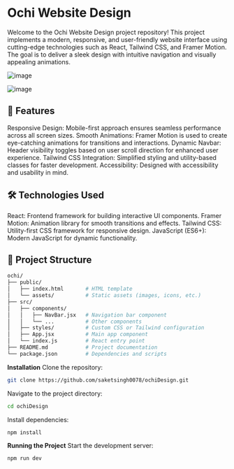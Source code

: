 # Ochi Website Design

Welcome to the Ochi Website Design project repository! This project implements a modern, responsive, and user-friendly website interface using cutting-edge technologies such as React, Tailwind CSS, and Framer Motion. The goal is to deliver a sleek design with intuitive navigation and visually appealing animations.

![image](https://github.com/user-attachments/assets/50965fa4-53ca-47c5-be6d-684efd4dbc56)

![image](https://github.com/user-attachments/assets/ec75f010-9887-42c3-a472-45e295ef6cb3)

## 🚀 Features
Responsive Design: Mobile-first approach ensures seamless performance across all screen sizes.
Smooth Animations: Framer Motion is used to create eye-catching animations for transitions and interactions.
Dynamic Navbar: Header visibility toggles based on user scroll direction for enhanced user experience.
Tailwind CSS Integration: Simplified styling and utility-based classes for faster development.
Accessibility: Designed with accessibility and usability in mind.

## 🛠️ Technologies Used
React: Frontend framework for building interactive UI components.
Framer Motion: Animation library for smooth transitions and effects.
Tailwind CSS: Utility-first CSS framework for responsive design.
JavaScript (ES6+): Modern JavaScript for dynamic functionality.

## 📂 Project Structure
```bash
ochi/
├── public/
│   ├── index.html       # HTML template
│   └── assets/          # Static assets (images, icons, etc.)
├── src/
│   ├── components/
│   │   ├── NavBar.jsx   # Navigation bar component
│   │   └── ...          # Other components
│   ├── styles/          # Custom CSS or Tailwind configuration
│   ├── App.jsx          # Main app component
│   └── index.js         # React entry point
├── README.md            # Project documentation
└── package.json         # Dependencies and scripts
```

**Installation**
Clone the repository:
```bash
git clone https://github.com/saketsingh0078/ochiDesign.git
```

Navigate to the project directory:
```bash
cd ochiDesign
```

Install dependencies:
```bash
npm install
```

**Running the Project**
Start the development server:
```bash
npm run dev
```



